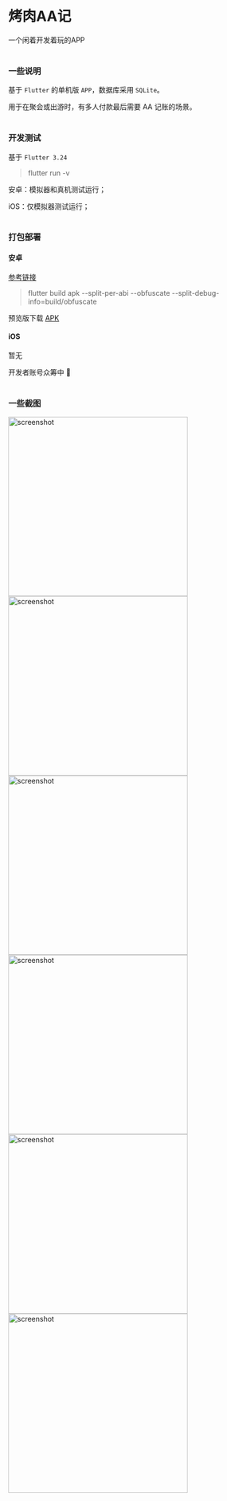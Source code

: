 # 烤肉AA记

一个闲着开发着玩的APP
<br><br>


### 一些说明

基于 `Flutter` 的单机版 `APP`，数据库采用 `SQLite`。

用于在聚会或出游时，有多人付款最后需要 AA 记账的场景。
<br><br>


### 开发测试

基于 `Flutter 3.24`

> flutter run -v

安卓：模拟器和真机测试运行；

iOS：仅模拟器测试运行；
<br><br>


### 打包部署

#### 安卓

[参考链接](https://docs.flutter.cn/deployment/android)

> flutter build apk --split-per-abi --obfuscate --split-debug-info=build/obfuscate

预览版下载 [APK](../../releases/latest)

#### iOS

暂无

开发者账号众筹中 :dog:
<br><br>


### 一些截图

<p>
    <img width="360" alt="screenshot" src="/screenshot/home.jpg">
    <img width="360" alt="screenshot" src="/screenshot/trip.jpg">
    <img width="360" alt="screenshot" src="/screenshot/user.jpg">
    <img width="360" alt="screenshot" src="/screenshot/userList.jpg">
    <img width="360" alt="screenshot" src="/screenshot/bill.jpg">
    <img width="360" alt="screenshot" src="/screenshot/billList.jpg">
</p>
